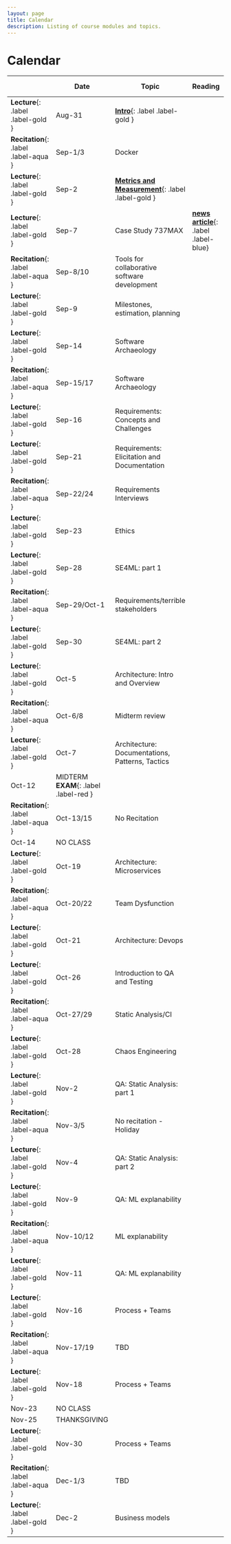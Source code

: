 ```yaml
---
layout: page
title: Calendar
description: Listing of course modules and topics.
---
```


# Calendar

 &nbsp; | Date    |  Topic                                 | Reading | Homework Due
---------| ------- |  ------------------------------------- | -------- | -----------
**Lecture**{: .label .label-gold } | Aug-31  | **[Intro](assets/pdfs/01-introduction.pdf)**{: .label .label-gold }
**Recitation**{: .label .label-aqua } | Sep-1/3   | Docker    
**Lecture**{: .label .label-gold } | Sep-2   | **[Metrics and Measurement](assets/pdfs/02-measurement.pdf)**{: .label .label-gold }
**Lecture**{: .label .label-gold } | Sep-7	|	Case Study 737MAX | **[news article](https://www.seattletimes.com/business/boeing-aerospace/failed-certification-faa-missed-safety-issues-in-the-737-max-system-implicated-in-the-lion-air-crash/)**{: .label .label-blue}
**Recitation**{: .label .label-aqua } | Sep-8/10   | Tools for collaborative software development  
**Lecture**{: .label .label-gold }  | Sep-9	|	Milestones, estimation, planning   | | **[HW1 due](/assignments/hw1)**{: .label .label-red }
**Lecture**{: .label .label-gold } | Sep-14	|	Software Archaeology 
**Recitation**{: .label .label-aqua } | Sep-15/17   | Software Archaeology   
**Lecture**{: .label .label-gold } | Sep-16	|	Requirements: Concepts and Challenges 
**Lecture**{: .label .label-gold } | Sep-21	|	Requirements: Elicitation and Documentation 
**Recitation**{: .label .label-aqua } | Sep-22/24   | Requirements Interviews   
**Lecture**{: .label .label-gold } | Sep-23	|	Ethics 
**Lecture**{: .label .label-gold } | Sep-28	|	SE4ML: part 1 
**Recitation**{: .label .label-aqua } | Sep-29/Oct-1   | Requirements/terrible stakeholders    
**Lecture**{: .label .label-gold } | Sep-30	|	SE4ML: part 2 
**Lecture**{: .label .label-gold } | Oct-5	|	Architecture: Intro and Overview 
**Recitation**{: .label .label-aqua } | Oct-6/8   | Midterm review  
**Lecture**{: .label .label-gold } | Oct-7	|	Architecture: Documentations, Patterns, Tactics 
| Oct-12	|	MIDTERM **EXAM**{: .label .label-red }
**Recitation**{: .label .label-aqua } | Oct-13/15   | No Recitation
| Oct-14	|	NO CLASS
**Lecture**{: .label .label-gold } |  Oct-19	|	Architecture: Microservices 
**Recitation**{: .label .label-aqua } | Oct-20/22   | Team Dysfunction
**Lecture**{: .label .label-gold } | Oct-21	|	Architecture: Devops 
**Lecture**{: .label .label-gold } | Oct-26	|	Introduction to QA and Testing
**Recitation**{: .label .label-aqua } | Oct-27/29   | Static Analysis/CI
**Lecture**{: .label .label-gold }| Oct-28	|	Chaos Engineering
**Lecture**{: .label .label-gold } | Nov-2		| QA: Static Analysis: part 1
**Recitation**{: .label .label-aqua } | Nov-3/5   | No recitation - Holiday
**Lecture**{: .label .label-gold } |  Nov-4	|	QA: Static Analysis: part 2 
**Lecture**{: .label .label-gold } | Nov-9	|	QA: ML explanability 
**Recitation**{: .label .label-aqua } | Nov-10/12   | ML explanability 
**Lecture**{: .label .label-gold } | Nov-11	|	QA: ML explanability 
**Lecture**{: .label .label-gold } | Nov-16	|	Process + Teams 
**Recitation**{: .label .label-aqua } | Nov-17/19   | TBD
**Lecture**{: .label .label-gold } | Nov-18	|	Process + Teams 
| Nov-23	|	NO CLASS
| Nov-25	|	THANKSGIVING
**Lecture**{: .label .label-gold } | Nov-30	|	Process + Teams 
**Recitation**{: .label .label-aqua } | Dec-1/3   | TBD
**Lecture**{: .label .label-gold } | Dec-2	|	Business models 
